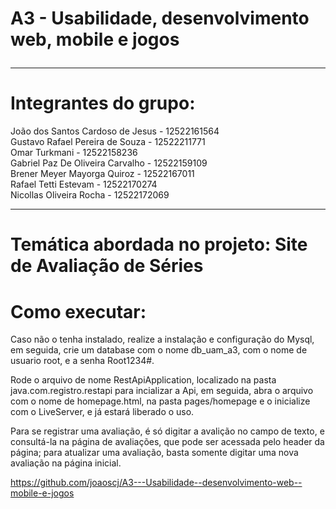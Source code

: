 # A3 - Usabilidade, desenvolvimento web, mobile e jogos <br><hr>

# Integrantes do grupo:

João dos Santos Cardoso de Jesus - 12522161564 <br>
Gustavo Rafael Pereira de Souza - 12522211771 <br>
Omar Turkmani - 12522158236 <br>
Gabriel Paz De Oliveira Carvalho - 12522159109 <br>
Brener Meyer Mayorga Quiroz - 12522167011 <br>
Rafael Tetti Estevam - 12522170274 <br>
Nicollas Oliveira Rocha - 12522172069 <br>
<hr>

# Temática abordada no projeto: Site de Avaliação de Séries

# Como executar:

Caso não o tenha instalado, realize a instalação e configuração do Mysql, em seguida, crie um database com o nome db_uam_a3, com o nome de usuario root, e a senha Root1234#.

Rode o arquivo de nome RestApiApplication, localizado na pasta java.com.registro.restapi para incializar a Api, em seguida, abra o arquivo com o nome de homepage.html, na pasta pages/homepage e o inicialize com o LiveServer, e já estará liberado o uso.

Para se registrar uma avaliação, é só digitar a avalição no campo de texto, e consultá-la na página de avaliações, que pode ser acessada pelo header da página; para atualizar uma avaliação, basta somente digitar uma nova avaliação na página inicial.

https://github.com/joaoscj/A3---Usabilidade--desenvolvimento-web--mobile-e-jogos